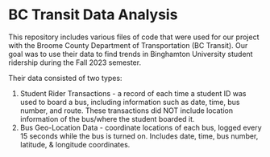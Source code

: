 # BC Transit Data Analysis

This repository includes various files of code that were used for our project with the Broome County Department of Transportation (BC Transit).
Our goal was to use their data to find trends in Binghamton University student ridership during the Fall 2023 semester.

Their data consisted of two types:

1. Student Rider Transactions - a record of each time a student ID was used to board a bus, including information such as date, time, bus number, and route.
  These transactions did NOT include location information of the bus/where the student boarded it.
2. Bus Geo-Location Data - coordinate locations of each bus, logged every 15 seconds while the bus is turned on. Includes date, time, bus number, latitude, & longitude coordinates.
